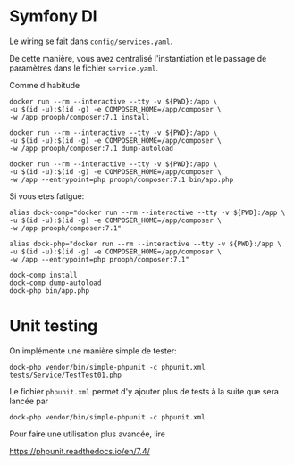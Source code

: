 # Symfony DI

Le wiring se fait dans `config/services.yaml`. 

De cette manière, vous avez centralisé l'instantiation et le passage de paramètres
dans le fichier `service.yaml`.


Comme d'habitude
```
docker run --rm --interactive --tty -v ${PWD}:/app \
-u $(id -u):$(id -g) -e COMPOSER_HOME=/app/composer \
-w /app prooph/composer:7.1 install

docker run --rm --interactive --tty -v ${PWD}:/app \
-u $(id -u):$(id -g) -e COMPOSER_HOME=/app/composer \
-w /app prooph/composer:7.1 dump-autoload

docker run --rm --interactive --tty -v ${PWD}:/app \
-u $(id -u):$(id -g) -e COMPOSER_HOME=/app/composer \
-w /app --entrypoint=php prooph/composer:7.1 bin/app.php
```

Si vous etes fatigué:
```
alias dock-comp="docker run --rm --interactive --tty -v ${PWD}:/app \
-u $(id -u):$(id -g) -e COMPOSER_HOME=/app/composer \
-w /app prooph/composer:7.1"

alias dock-php="docker run --rm --interactive --tty -v ${PWD}:/app \
-u $(id -u):$(id -g) -e COMPOSER_HOME=/app/composer \
-w /app --entrypoint=php prooph/composer:7.1"

dock-comp install
dock-comp dump-autoload
dock-php bin/app.php
```

# Unit testing

On implémente une manière simple de tester:
```
dock-php vendor/bin/simple-phpunit -c phpunit.xml tests/Service/TestTest01.php
```

Le fichier `phpunit.xml` permet d'y ajouter plus de tests à la suite que sera lancée par
```
dock-php vendor/bin/simple-phpunit -c phpunit.xml
```

Pour faire une utilisation plus avancée, lire

https://phpunit.readthedocs.io/en/7.4/
